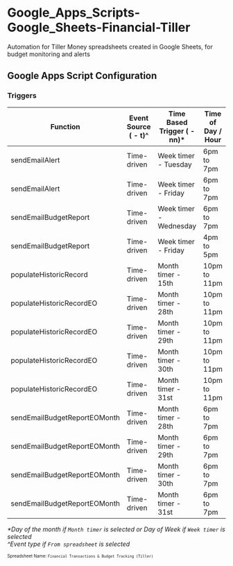 # Google_Apps_Scripts-Google_Sheets-Financial-Tiller
Automation for Tiller Money spreadsheets created in Google Sheets, for budget monitoring and alerts

## Google Apps Script Configuration

### Triggers

| Function | Event Source ( - t)^ | Time Based Trigger ( - nn)* | Time of Day / Hour | Failure Notifications |
| -------- | ------------ | ------------------ | ----------- | --------------------- |
| sendEmailAlert | Time-driven | Week timer - Tuesday | 6pm to 7pm | Daily |
| sendEmailAlert | Time-driven | Week timer - Friday | 6pm to 7pm | Daily |
| sendEmailBudgetReport | Time-driven | Week timer - Wednesday | 6pm to 7pm | Daily |
| sendEmailBudgetReport | Time-driven | Week timer - Friday | 4pm to 5pm | Daily |
| populateHistoricRecord | Time-driven | Month timer - 15th | 10pm to 11pm | Weekly |
| populateHistoricRecordEO | Time-driven | Month timer - 28th | 10pm to 11pm | Weekly |
| populateHistoricRecordEO | Time-driven | Month timer - 29th | 10pm to 11pm | Weekly |
| populateHistoricRecordEO | Time-driven | Month timer - 30th | 10pm to 11pm | Weekly |
| populateHistoricRecordEO | Time-driven | Month timer - 31st | 10pm to 11pm | Weekly |
| sendEmailBudgetReportEOMonth | Time-driven | Month timer - 28th | 6pm to 7pm | Daily |
| sendEmailBudgetReportEOMonth | Time-driven | Month timer - 29th | 6pm to 7pm | Daily |
| sendEmailBudgetReportEOMonth | Time-driven | Month timer - 30th | 6pm to 7pm | Daily |
| sendEmailBudgetReportEOMonth | Time-driven | Month timer - 31st | 6pm to 7pm | Daily |

*\*Day of the month if `Month timer` is selected or Day of Week if `Week timer` is selected* \
*\^Event type if `From spreadsheet` is selected*


<sup><sub>Spreadsheet Name: `Financial Transactions & Budget Tracking (Tiller)`</sup></sub>
